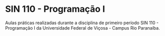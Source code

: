# SIN 110 - Programação I
Aulas práticas realizadas durante a disciplina de primeiro período SIN 110 - Programação I da Universidade Federal de Viçosa - Campus Rio Paranaíba.
